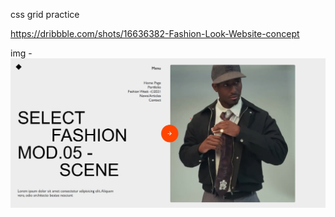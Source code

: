css grid practice

https://dribbble.com/shots/16636382-Fashion-Look-Website-concept

img -
![alt text](image.png)